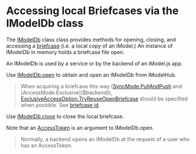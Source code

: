 # Accessing local Briefcases via the IModelDb class

The [IModelDb]($backend) class class provides methods for opening, closing, and accessing a [briefcase](../Glossary.md#briefcase) (i.e. a local copy of an iModel.) An instance of IModelDb in memory holds a briefcase file open.

An IModelDb is used by a service or by the backend of an iModel.js app.

Use [IModelDb.open]($backend) to obtain and open an IModelDb from iModelHub.

> When acquiring a briefcase this way ([SyncMode.PullAndPush]($backend) and [AccessMode.Exclusive]($backend)), [ExclusiveAccessOption.TryReuseOpenBriefcase]($backend) should be specified when possible. See [briefcase id](../imodelhub/briefcases.md#briefcase-id).

Use [IModelDb.close]($backend) to close the local briefcase.

Note that an [AccessToken](../common/AccessToken.md) is an argument to IModelDb.open.

> Normally, a backend opens an IModelDb at the request of a user who has an AccessToken.